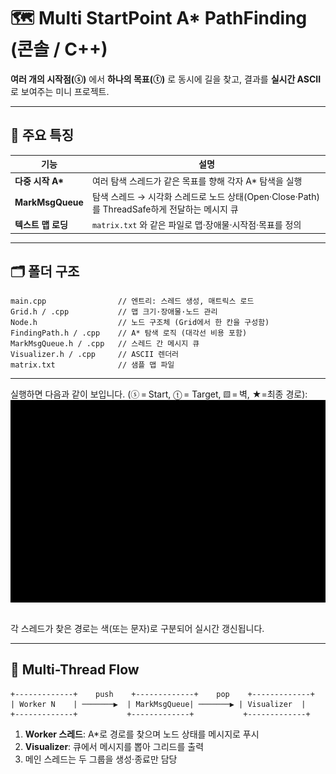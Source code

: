 # 🗺️ Multi StartPoint A* PathFinding (콘솔 / C++)
 **여러 개의 시작점(ⓢ)** 에서 **하나의 목표(ⓣ)** 로 동시에 길을 찾고, 결과를 **실시간 ASCII** 로 보여주는 미니 프로젝트.  

---

## 📌 주요 특징

| 기능 | 설명 |
|------|------|
| **다중 시작 A\*** | 여러 탐색 스레드가 같은 목표를 향해 각자 A* 탐색을 실행 |
| **MarkMsgQueue** | 탐색 스레드 → 시각화 스레드로 노드 상태(Open·Close·Path)를 ThreadSafe하게 전달하는 메시지 큐 |
| **텍스트 맵 로딩** | `matrix.txt` 와 같은 파일로 맵·장애물·시작점·목표를 정의 |

---

## 🗂️ 폴더 구조

```
main.cpp                // 엔트리: 스레드 생성, 매트릭스 로드
Grid.h / .cpp           // 맵 크기·장애물·노드 관리
Node.h                  // 노드 구조체 (Grid에서 한 칸을 구성함)
FindingPath.h / .cpp    // A* 탐색 로직 (대각선 비용 포함)
MarkMsgQueue.h / .cpp   // 스레드 간 메시지 큐
Visualizer.h / .cpp     // ASCII 렌더러
matrix.txt              // 샘플 맵 파일
```

---


실행하면 다음과 같이 보입니다. (ⓢ = Start, ⓣ = Target, ▨ = 벽, ★=최종 경로):
![데모 GIF](out.gif)
```

```

각 스레드가 찾은 경로는 색(또는 문자)로 구분되어 실시간 갱신됩니다.

---

## 🧵 Multi-Thread Flow

```
+-------------+    push    +-------------+    pop    +-------------+
| Worker N    | ───────▶  | MarkMsgQueue| ───────▶ | Visualizer  |
+-------------+           +-------------+           +-------------+
```

1. **Worker 스레드**: A*로 경로를 찾으며 노드 상태를 메시지로 푸시  
2. **Visualizer**: 큐에서 메시지를 뽑아 그리드를 출력  
3. 메인 스레드는 두 그룹을 생성·종료만 담당
